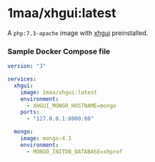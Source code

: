 # 1maa/xhgui:latest

A `php:7.3-apache` image with [xhgui](https://github.com/perftools/xhgui) preinstalled.


### Sample Docker Compose file

```yaml
version: "3"

services:
  xhgui:
    image: 1maa/xhgui:latest
    environment:
      - XHGUI_MONGO_HOSTNAME=mongo
    ports:
      - "127.0.0.1:8000:80"

  mongo:
    image: mongo:4.1
    environment:
      - MONGO_INITDB_DATABASE=xhprof
```
